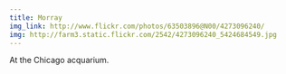 ```yaml
---
title: Morray
img_link: http://www.flickr.com/photos/63503896@N00/4273096240/
img: http://farm3.static.flickr.com/2542/4273096240_5424684549.jpg
---
```


 At the Chicago acquarium.
        
 
        
